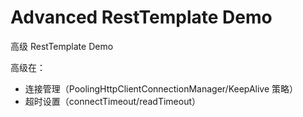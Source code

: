 # Advanced RestTemplate Demo
高级 RestTemplate Demo

高级在：
- 连接管理（PoolingHttpClientConnectionManager/KeepAlive 策略）
- 超时设置（connectTimeout/readTimeout）
